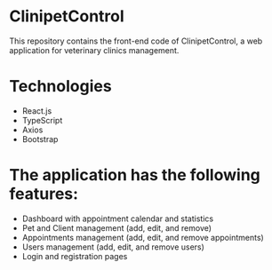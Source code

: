 # ClinipetControl
This repository contains the front-end code of ClinipetControl, a web application for veterinary clinics management.

# Technologies
- React.js
- TypeScript
- Axios
- Bootstrap

# The application has the following features:

- Dashboard with appointment calendar and statistics
- Pet and Client management (add, edit, and remove)
- Appointments management (add, edit, and remove appointments)
- Users management (add, edit, and remove users)
- Login and registration pages
